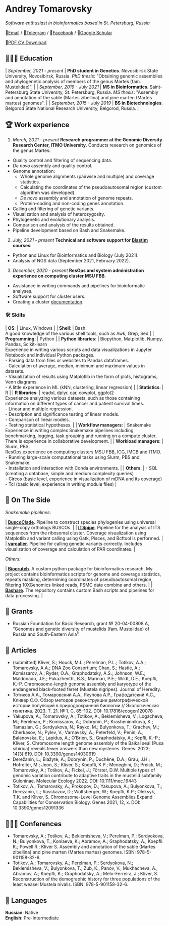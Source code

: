 # Andrey Tomarovsky

_Software enthusiast in bioinformatics based in St. Petersburg, Russia_ <br>

📧[Email](mailto:andrey.tomarovsky@gmail.com) / 💬[Telegram](https://t.me/atomarovsky) / 💬[Facebook](https://facebook.com/andrey.tomorovsky) / 📜[Google Schular](https://scholar.google.com/citations?user=2hnNX4sAAAAJ)

📝[PDF CV Download](https://github.com/tomarovsky/tomarovsky.github.io/raw/master/CV.pdf)

## 👨🏻‍🎓 Education

| _September, 2021 - present_ | **PhD student in Genetics**. Novosibirsk State University, Novosibirsk, Russia. _PhD thesis_: "Obtaining genomic assemblies and phylogenetic analysis of members of the genus Martes (fam. Mustelidae)". |
| _September, 2019 - July 2021_ | **MS in Bioinformatics**. Saint-Petersburg State University, St. Petersburg, Russia. _MS thesis_: "Assembly and annotation of the sable (Martes zibellina) and pine marten (Martes martes) genomes". |
| _September, 2015 - July 2019_ | **BS in Biotechnologies**. Belgorod State National Research University, Belgorod, Russia. |

## 🏆 Work experience

1) _March, 2021 - present_ **Research programmer at the Genomic Diversity Research Center, ITMO University**. Conducts research on genomics of the genus Martes:
- Quality control and filtering of sequencing data.
- _De novo_ assembly and quality control.
- Genome annotation:
  - Whole genome alignments (pairwise and multiple) and coverage statistics.
  - Calculating the coordinates of the pseudoautosomal region (custom algorithm was developed).
  - _De novo_ assembly and annotation of genome repeats.
  - Protein-coding and non-coding genes annotation.
- Calling and filtering of genetic variants.
- Visualization and analysis of heterozygosity.
- Phylogenetic and evolutionary analysis.
- Comparison and analysis of the results obtained.
- Pipeline development based on Bash and Snakemake.

2) _July, 2021 - present_ **Technical and software support for [Blastim](https://agency.blastim.ru/educenter) courses**:

- Python and Linux for Bioinformatics and Biology (July 2021).
- Analysis of NGS data (September 2021, February 2022).

3) _December, 2020 - present_ **ResOps and system administration experience on computing cluster MSU FBB**.
- Assistance in writing commands and pipelines for bioinformatic analyses.
- Software support for cluster users.
- Creating a cluster [documentation](https://ma.fbb.msu.ru/faq/).

### 🛠 Skills

| **OS**: | Linux, Windows |
| **Shell**: | Bash. <br/> A good knowledge of the various shell tools, such as Awk, Grep, Sed |
| **Programming**: | Python |
| **Python libraries**: | Biopython, Matplotlib, Numpy, Pandas, Scikit-learn <br/>Experience in writing various scripts and data visualizations in Jupyter Notebook and individual Python packages. <br/> - Parsing data from files or websites to Pandas dataframes. <br/> - Calculation of average, median, minimum and maximum values in datasets. <br/> - Visualization of results using Matplotlib in the form of plots, histograms, Venn diagrams. <br/> - A little experience in ML (kNN, clustering, linear regression) |
| **Statistics**: | R |
| **R libraries**: | readxl, dplyr, car, cowplot, ggplot2 <br/> Experience analyzing various datasets, such as those containing information on different types of cancer and patient survival times. <br/> - Linear and multiple regression. <br/> - Description and significance testing of linear models. <br/> - Comparison of linear models. <br/> - Testing statistical hypotheses. |
| **Workflow managers**: | Snakemake <br/> Experience in writing complex Snakemake pipelines including benchmarking, logging, task grouping and running on a compute cluster. There is experience in collaborative development. |
| **Workload managers**: | Slurm, PBS. <br/> ResOps experience on computing clusters MSU FBB, ICG, IMCB and ITMO. <br/> - Running large-scale computational tasks using Slurm, PBS and Snakemake. <br/> - Installation and interaction with Conda environments. |
| **Others**: | - SQL (creating a database, simple and medium complexity queries) <br/> - Circos (basic level, experience in visualization of mDNA and its coverage) <br/> - Tcl (basic level, experience in writing module files) |

## 📌 On The Side

_Snakemake pipelines:_

| **[BuscoClade](https://github.com/mahajrod/BuscoClade)**. Pipeline to construct species phylogenies using universal single-copy orthologs BUSCOs. |
| **[ITSpipe](https://github.com/tomarovsky/ITSpipe)**. Pipeline for the analysis of ITS sequences from the ribosomal cluster. Coverage visualization using Matplotlib and variant calling using Gatk, Pisces, and Bcftool is performed. |
| **[varcaller](https://github.com/BioHappyThreeFriends/varcaller)**. Pipeline for calling genetic variants correctly. Includes visualization of coverage and calculation of PAR coordinates. |

_Others:_

| **[Biocrutch](https://github.com/tomarovsky/Biocrutch)**. A custom python package for bioinformatics research. My project contains bioinformatics scripts for genome and coverage statistics, repeats masking, determining coordinates of pseudoautosomal region, filtering 10XGenomics linked reads, PSMC date combine and others. |
| **[Bashare](https://github.com/tomarovsky/bashare)**. The repository contains custom Bash scripts and pipelines for data processing. |

## 📝 Grants

- Russian Foundation for Basic Research, grant № 20-04-00808 A, “Genomes and genetic diversity of mustelids (fam. Mustelidae) of Russia and South-Eastern Asia”.

## 📝 Articles

- (submitted) Kliver, S.; Houck, M.L.;  Perelman, P.L.; Totikov, A.A.; Tomarovsky, A.A.; DNA Zoo Consortium; Chan, S.; Hastie, A.; Komissarov, A.; Ryder, O.A.; Graphodatsky, A.S.; Johnson, W.E.; Maldonado, J.E.; Pukazhenthi, B.S.; Marinari, P.E.; Wildt, D.E.; Koepfli, K.-P. Chromosome-length genome assembly and karyotype of the endangered black-footed ferret (Mustela nigripes). Journal of Heredity.
- Тотиков А.А., Томаровский А.А., Якупова А.Р., Графодатский А.С., Кливер С.Ф. Обзор методов реконструкции демографической истории популяций в природоохранной биологии // Экологическая генетика. 2023. Т. 21. № 1. С. 85–102. DOI: 10.17816/ecogen120078
- Yakupova, A.; Tomarovsky, A.; Totikov, A.; Beklemisheva, V.; Logacheva, M.; Perelman, P.; Komissarov, A.; Dobrynin, P.; Krasheninnikova, K.; Tamazian, G.; Serdyukova, N.; Rayko, M.; Bulyonkova, T.; Grachev, M.; Cherkasov, N.; Pylev, V.; Varnavsky, A.; Peterfeld, V.; Penin, A.; Balanovska, E.; Lapidus, A.; O’Brien, S.; Graphodatsky, A.; Kepfli, K.-P.; Kliver, S. Chromosome length genome assembly of the Baikal seal (Pusa sibirica) reveals fewer answers than new mysteries. Genes. 2023; 14(3):619. DOI: 10.3390/genes14030619 
- Derežanin, L.; Blažytė, A.; Dobrynin, P.; Duchêne, D.A.; Grau, J.H.; Hofreiter, M.; Jeon, S.; Kliver, S.; Koepfli, K.P.; Meneghini, D.; Preick, M.; Tomarovsky, A.; Totikov, A.; Fickel, J.; Förster, D.W. Multiple types of genomic variation contribute to adaptive traits in the mustelid subfamily Guloninae. Molecular Ecology 2022. DOI: 10.1111/mec.16443
- Totikov, A.; Tomarovsky, A.; Prokopov, D.; Yakupova, A.; Bulyonkova, T.; Derezanin, L.; Rasskazov, D.; Wolfsberger, W.; Koepfli, K.P.; Oleksyk, T.K. and Kliver, S. Chromosome-Level Genome Assemblies Expand Capabilities for Conservation Biology. Genes 2021, 12, x. DOI: 10.3390/genes12091336 


## 👨🏻‍💼 Conferences

- Tomarovsky, A.; Totikov, A.; Beklemisheva, V.; Perelman, P.; Serdyokova, N.; Bulyonkova, T.; Koniaeva, K.; Abramov, A.; Graphodatsky, A.; Koepfli K.; Powell R.; Kliver S. Assembly and annotation of the sable (Martes zibellina) and pine marten (Martes martes) genomes. ISBN: 978-5-901158-32-6.
- Totikov, A.; Tomarovsky, A.; Perelman, P.; Serdyokova, N.; Beklemisheva, V.; Bulyonkova, T.; Zub, K.; Panov, V.; Mukhacheva, A.; Abramov, A.; Koepfli, K.; Graphodatsky, A.; Melo-Ferreira, J.; Kliver, S. Reconstruction of the demographic history for three populations of the least weasel Mustela nivalis. ISBN: 978-5-901158-32-6.

## 💬 Languages

**Russian**: Native <br>
**English**: Pre-Intermediate
<br><br>
